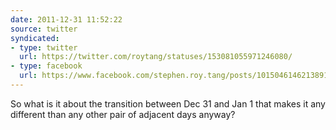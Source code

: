 ```yaml
---
date: 2011-12-31 11:52:22
source: twitter
syndicated:
- type: twitter
  url: https://twitter.com/roytang/statuses/153081055971246080/
- type: facebook
  url: https://www.facebook.com/stephen.roy.tang/posts/10150461462138912
---
```


So what is it about the transition between Dec 31 and Jan 1 that makes it any different than any other pair of adjacent days anyway?
